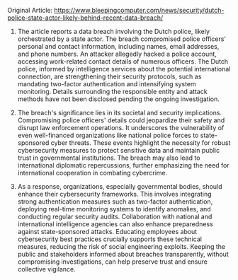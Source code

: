 Original Article: https://www.bleepingcomputer.com/news/security/dutch-police-state-actor-likely-behind-recent-data-breach/

1) The article reports a data breach involving the Dutch police, likely orchestrated by a state actor. The breach compromised police officers’ personal and contact information, including names, email addresses, and phone numbers. An attacker allegedly hacked a police account, accessing work-related contact details of numerous officers. The Dutch police, informed by intelligence services about the potential international connection, are strengthening their security protocols, such as mandating two-factor authentication and intensifying system monitoring. Details surrounding the responsible entity and attack methods have not been disclosed pending the ongoing investigation.

2) The breach's significance lies in its societal and security implications. Compromising police officers' details could jeopardize their safety and disrupt law enforcement operations. It underscores the vulnerability of even well-financed organizations like national police forces to state-sponsored cyber threats. These events highlight the necessity for robust cybersecurity measures to protect sensitive data and maintain public trust in governmental institutions. The breach may also lead to international diplomatic repercussions, further emphasizing the need for international cooperation in combating cybercrime.

3) As a response, organizations, especially governmental bodies, should enhance their cybersecurity frameworks. This involves integrating strong authentication measures such as two-factor authentication, deploying real-time monitoring systems to identify anomalies, and conducting regular security audits. Collaboration with national and international intelligence agencies can also enhance preparedness against state-sponsored attacks. Educating employees about cybersecurity best practices crucially supports these technical measures, reducing the risk of social engineering exploits. Keeping the public and stakeholders informed about breaches transparently, without compromising investigations, can help preserve trust and ensure collective vigilance.